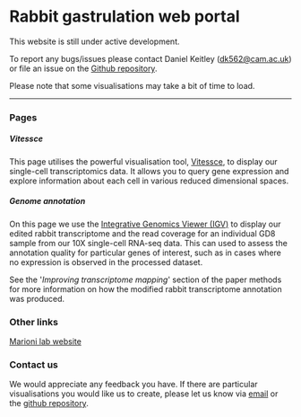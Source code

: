 # Rabbit gastrulation web portal

This website is still under active development.

To report any bugs/issues please contact Daniel Keitley (<a href='mailto:dk562@cam.ac.uk'>dk562@cam.ac.uk</a>) or file an issue on the <a href='https://github.com/dkeitley/scrabbit-shiny'>Github repository</a>.

Please note that some visualisations may take a bit of time to load. 

------



### Pages

##### Vitessce

This page utilises the powerful visualisation tool, [Vitessce](http://vitessce.io/), to display our single-cell transcriptomics data. It allows you to query gene expression and explore information about each cell in various reduced dimensional spaces. 

##### Genome annotation

On this page we use the [Integrative Genomics Viewer (IGV)](https://igv.org/) to display our edited rabbit transcriptome and the read coverage for an individual GD8 sample from our 10X single-cell RNA-seq data.  This can used to assess the annotation quality for particular genes of interest, such as in cases where no expression is observed in the processed dataset.

See the '*Improving transcriptome mapping*' section of the paper methods for more information on how the modified rabbit transcriptome annotation was produced. 



### Other links

[Marioni lab website](https://www.ebi.ac.uk/research-beta/marioni/)



### Contact us

We would appreciate any feedback you have. If there are particular visualisations you would like us to create, please let us know via <a href='mailto:dk562@cam.ac.uk'>email</a> or the <a href='https://github.com/dkeitley/scrabbit-shiny'>github repository</a>.